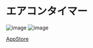 # エアコンタイマー

![image](https://github.com/youten410/aircon-timer/assets/77009896/aec522c9-fcb4-4dd0-bd0c-b5237017778b)
![image](https://github.com/youten410/aircon-timer/assets/77009896/c1781ba5-1b52-4e1a-98a1-aa6b0b395c2b)


[AppStore](https://apps.apple.com/jp/app/%E3%82%A8%E3%82%A2%E3%82%B3%E3%83%B3%E3%82%BF%E3%82%A4%E3%83%9E%E3%83%BC/id6450660620)

